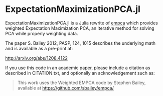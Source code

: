 # ExpectationMaximizationPCA.jl
ExpectationMaximizationPCA.jl is a Julia rewrite of [empca](https://github.com/sbailey/empca) which provides weighted Expectation Maximization PCA, an iterative method for solving PCA while properly weighting data.

The paper S. Bailey 2012, PASP, 124, 1015 describes the underlying math
and is available as a pre-print at:

http://arxiv.org/abs/1208.4122

If you use this code in an academic paper, please include a citation
as described in CITATION.txt, and optionally an acknowledgement such as:

> This work uses the Weighted EMPCA code by Stephen Bailey,
> available at https://github.com/sbailey/empca/
